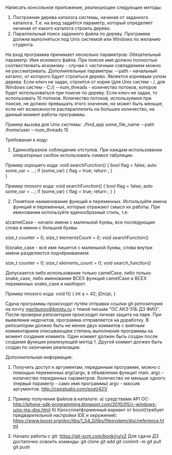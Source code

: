 Написать консольное приложение, реализующее следующие методы:
1) Построение дерева каталога системы, начиная от заданного каталога. Т.е. на вход задаётся параметр, который определяет начиная от какого каталога строить дерево.
2) Параллельный поиск заданного файла по дереву.
Программа должна выполняться под Unix системой или Windows по желанию студента.

На вход программа принимает несколько параметров:
Обязательный параметр: 
Имя искомого файла. При поиске имя должно полностью соотвествовать искомому - случаи с частичным совпадением можно не рассматривать.
Дополнительные параметры:
--path - начальный каталог, от которого бдует строиться дерево. Является корневым узлом дерева. Если ключ не задан, строится от корня (для Unix систем - /, для Windows систем - C:/)
--num_threads - количество потоков, которое будет использоваться при поиске по дереву. Если ключ не задан, то использовать 10 потоков. Количество потоков, используемое при поиске, не должно превышать этого значения, но может быть меньше, если нет возможности распараллелить на большее количество, на данный момент работы программы.

Пример вызова для Unix системы:
./find_app some_file_name --path /home/user --num_threads 15

Требования к коду:
1) Единообразное соблюдение отступов.
При каждом использовании операторных скобок использовать символ табуляции.

Пример хорошего кода:
void searchFunction()
{
	bool flag = false;
	auto some_var = ...;
	if (some_var)
	{
		flag = true;
		return ;
	}	
}

Пример плохого кода:
void searchFunction()
{
bool flag = false;
auto some_var = ...;
if (some_var)
{
flag = true;
return ;
}
}

2) Понятное наименование функций и переменных.
Используйте имена функций и переменных, которые отражают смысл их работы. При именовании используйте единообразный стиль, т.е:

а)camelCase - начало имени с маленькой буквы, все последующие слова в имени с большой буквы:

size_t сounter = 0;
size_t elementsCount = 0;
void searchFunction()

б)snake_case - всё имя пишется с маленькой буквы, слова внутри имени разделяются подчёркиванием:

size_t сounter = 0;
size_t elements_count = 0;
void search_function()

Допускается либо использование только camelCase, либо только snake_case, либо именование ВСЕХ функций camelCase и ВСЕХ переменных snake_case и наоборот.

Пример плохого кода:
void f()
{
	int a = 42;
	jDn(a);
}




Сдача программы происходит путём отправки ссылки git репозитория на почту vgorbunov@bmstu.ru с темой письма "ОС АК3-51Б ДЗ ФИО". После проверки репозитория происходит личная защита на паре. При выявлении недочетов, программа отправляется на доработку.
В репозитории должно быть не менее двух коммитов с внятным комментарием описывающем степень выполнения программы на момент создания коммита. Один коммит должен быть создан после создания функции реализующей метод 1. Другой коммит должен быть создан по окончании реализации.


Дополнительная информация:
1) Получить доступ к аргументам, переданным программе, можно с помощью переменных argc\argv, в объявлении функцит main.
	argc - количество переданных параметров. Количество не меньше одного (первый параметр - само имя программы)
	argv - массив аргументов.
http://cppstudio.com/post/421/

2) Пример получения файлов в каталоге:
	а) средствами API ОС: http://iphone-sdk-programming.blogspot.com/2010/05/c-windows-unix-ms-dos.html
	б) Кроссплатформенный вариант от boost(требует предварительной настройки IDE и окружения): 
	https://www.boost.org/doc/libs/1_54_0/libs/filesystem/doc/reference.html
3) Начало работы с git:
	https://git-scm.com/book/ru/v2
	Для сдачи ДЗ достаточно освоить команды:
	git clone
	git add
	git commit -m
	git pull
	git push
